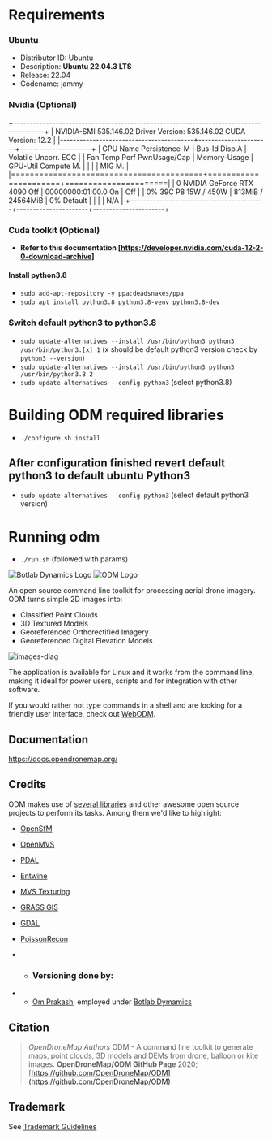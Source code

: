 # Requirements

### Ubuntu 
- Distributor ID:	Ubuntu
- Description:	<b>Ubuntu 22.04.3 LTS</b>
- Release:	22.04
- Codename:	jammy

### Nvidia (Optional)
+---------------------------------------------------------------------------------------+
| NVIDIA-SMI 535.146.02             Driver Version: 535.146.02   CUDA Version: 12.2     |
|-----------------------------------------+----------------------+----------------------+
| GPU  Name                 Persistence-M | Bus-Id        Disp.A | Volatile Uncorr. ECC |
| Fan  Temp   Perf          Pwr:Usage/Cap |         Memory-Usage | GPU-Util  Compute M. |
|                                         |                      |               MIG M. |
|=========================================+======================+======================|
|   0  NVIDIA GeForce RTX 4090        Off | 00000000:01:00.0  On |                  Off |
|  0%   39C    P8              15W / 450W |    813MiB / 24564MiB |      0%      Default |
|                                         |                      |                  N/A |
+-----------------------------------------+----------------------+----------------------+

### Cuda toolkit (Optional)

- <b> Refer to this documentation [https://developer.nvidia.com/cuda-12-2-0-download-archive] </b>

#### Install python3.8
- `sudo add-apt-repository -y ppa:deadsnakes/ppa`
- `sudo apt install python3.8 python3.8-venv python3.8-dev`

### Switch default python3 to python3.8
- `sudo update-alternatives --install /usr/bin/python3 python3 /usr/bin/python3.[x] 1`  (x should be default python3 version check by `python3 --version`)
- `sudo update-alternatives --install /usr/bin/python3 python3 /usr/bin/python3.8 2`
- `sudo update-alternatives --config python3` (select python3.8)

# Building ODM required libraries
- `./configure.sh install`

## After configuration finished revert default python3 to default ubuntu Python3
- `sudo update-alternatives --config python3` (select default python3 version)

# Running odm
- `./run.sh` (followed with params)

![Botlab Dynamics Logo](https://botlabdynamics.com/sites/default/files/2022-11/BL%20Botlab%20Dynamics%20%281%29.png)
![ODM Logo](https://user-images.githubusercontent.com/1951843/79699889-438ce580-8260-11ea-9c79-8667834aeab2.png)

An open source command line toolkit for processing aerial drone imagery. ODM turns simple 2D images into:

* Classified Point Clouds
* 3D Textured Models
* Georeferenced Orthorectified Imagery
* Georeferenced Digital Elevation Models

![images-diag](https://user-images.githubusercontent.com/1174901/96644651-5b205600-12f7-11eb-827b-8f4a3a6f3b21.png)

The application is available for Linux and it works from the command line, making it ideal for power users, scripts and for integration with other software.

If you would rather not type commands in a shell and are looking for a friendly user interface, check out [WebODM](https://github.com/OpenDroneMap/WebODM).

## Documentation
https://docs.opendronemap.org/


## Credits

ODM makes use of [several libraries](https://github.com/OpenDroneMap/ODM/blob/master/snap/snapcraft.yaml#L36) and other awesome open source projects to perform its tasks. Among them we'd like to highlight:

 - [OpenSfM](https://github.com/mapillary/OpenSfM)
 - [OpenMVS](https://github.com/cdcseacave/openMVS/)
 - [PDAL](https://github.com/PDAL/PDAL)
 - [Entwine](https://entwine.io/)
 - [MVS Texturing](https://github.com/nmoehrle/mvs-texturing)
 - [GRASS GIS](https://grass.osgeo.org/)
 - [GDAL](https://gdal.org/)
 - [PoissonRecon](https://github.com/mkazhdan/PoissonRecon)

 - - ### Versioning done by:
 - - [Om Prakash](https://www.linkedin.com/in/theomprakashprasad/), employed under [Botlab Dymamics](https://botlabdynamics.com/)

## Citation

> *OpenDroneMap Authors* ODM - A command line toolkit to generate maps, point clouds, 3D models and DEMs from drone, balloon or kite images. **OpenDroneMap/ODM GitHub Page** 2020; [https://github.com/OpenDroneMap/ODM](https://github.com/OpenDroneMap/ODM)

## Trademark

See [Trademark Guidelines](https://github.com/OpenDroneMap/documents/blob/master/TRADEMARK.md)


